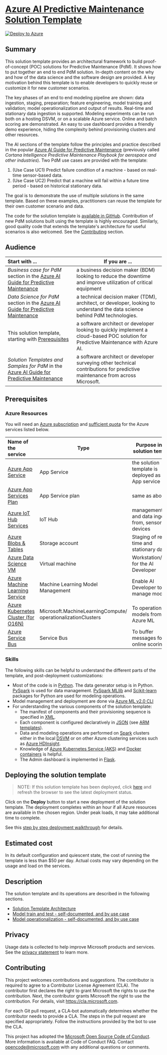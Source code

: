 # [Azure AI Predictive Maintenance Solution Template](https://github.com/Azure/AI-PredictiveMaintenance)

[![Deploy to Azure](https://raw.githubusercontent.com/Azure/Azure-CortanaIntelligence-SolutionAuthoringWorkspace/master/docs/images/DeployToAzure.PNG)](https://quickstart.azure.ai/Deployments/new/ai-predictivemaintenance)

## Summary

This solution template provides an architectural framework to build proof-of-concept (POC) solutions for Predictive Maintenance (PdM). It shows how to put together an end to end PdM solution. In-depth content on the why and how of the data science and the software design are provided. A key motivation behind this template is to enable developers to quickly reuse or customize it for new customer scenarios.

The key phases of an end to end modeling pipeline are shown: data  ingestion, staging, preparation; feature engineering, model training and validation; model operationalization and output of results. Real-time and stationary data ingestion is supported. Modeling experiments can be run both on a hosting DSVM, or on a scalable Azure service. Online and batch scoring are demonstrated. An easy to use dashboard provides a friendly demo experience, hiding the complexity behind provisioning clusters and other resources.

The AI sections of the template follow the principles and practice described in the popular [Azure AI Guide for Predictive Maintenance](https://docs.microsoft.com/en-us/azure/machine-learning/team-data-science-process/cortana-analytics-playbook-predictive-maintenance) (previously called _Cortana Intelligence Predictive Maintenance Playbook for aerospace and other industries_). Two PdM use cases are provided with the template:
1. (Use Case UC1) Predict failure condition of a machine - based on real-time sensor-based data.
2. (Use Case UC2) Predict that a machine will fail within a future time period - based on historical stationary data.

The goal is to demonstrate the use of multiple solutions in the same template. Based on these examples, practitioners can reuse the template for their own customer scenario and data.

The code for the solution template is [available in GitHub](http://github.com/azure/AI-PredictiveMaintenance). Contribution of new PdM solutions built using the template is highly encouraged. Similarly, good quality code that extends the template's architecture for useful scenarios is also welcomed. See the [Contributing](#Contributing) section.

## Audience

| Start with ... | If you are ... |
|:---------------|----------------|
| _Business case for PdM_ section in the [Azure AI Guide for Predictive Maintenance](https://docs.microsoft.com/en-us/azure/machine-learning/team-data-science-process/cortana-analytics-playbook-predictive-maintenance) | a business decision maker (BDM) looking to reduce the downtime and improve utilization of critical equipment |
| _Data Science for PdM_ section in the [Azure AI Guide for Predictive Maintenance](https://docs.microsoft.com/en-us/azure/machine-learning/team-data-science-process/cortana-analytics-playbook-predictive-maintenance) | a technical decision maker (TDM), architect, or developer, looking to understand the data science behind PdM technologies. |
| This solution template, starting with [Prerequisites](#Prerequisites) | a software architect or developer looking to quickly implement a cloud-based POC solution for Predictive Maintenance with Azure AI. |
| _Solution Templates and Samples for PdM_ in the [Azure AI Guide for Predictive Maintenance](https://docs.microsoft.com/en-us/azure/machine-learning/team-data-science-process/cortana-analytics-playbook-predictive-maintenance) | a software architect or developer surveying other technical contributions for predictive maintenance from across Microsoft.

## Prerequisites

### Azure Resources

You will need an [Azure subscription](https://azure.microsoft.com/en-us/pricing/purchase-options/) and [sufficient quota](https://blogs.msdn.microsoft.com/skeeler/2017/01/subscription-usage-and-quotas-in-the-azure-portal/) for the Azure services listed below.

| Name of the service | Type | Purpose in this solution template |
|:--------------------|------|---------|
|[Azure App Service](https://azure.microsoft.com/en-us/services/app-service/) | App Service | the solution template is deployed as an App service |
|[Azure App Services Plan](https://docs.microsoft.com/en-us/azure/app-service/azure-web-sites-web-hosting-plans-in-depth-overview) | App Service plan | same as above |
|[Azure IoT Hub Services](https://docs.microsoft.com/en-us/azure/iot-hub/iot-hub-what-is-iot-hub) | IoT Hub | management of, and data ingestion from, sensor devices |
|[Azure Blobs & Tables](https://docs.microsoft.com/en-us/azure/storage/common/storage-introduction) | Storage account | Staging of real-time and stationary data |
|[Azure Data Science VM](https://azure.microsoft.com/en-us/services/virtual-machines/data-science-virtual-machines/) | Virtual machine | Workstation/space for the AI Developer |
|[Azure Machine Learning Service](https://docs.microsoft.com/en-us/azure/machine-learning/service/) | Machine Learning Model Management | Enable AI Developer to manage models |
|[Azure Kubernetes Cluster (for O16N)](https://docs.microsoft.com/en-us/azure/aks/intro-kubernetes) | Microsoft.MachineLearningCompute/ operationalizationClusters | To operationalize models from Azure ML |
|[Azure Service Bus](https://docs.microsoft.com/en-us/azure/service-bus-messaging/service-bus-fundamentals-hybrid-solutions) | Service Bus | To buffer messages for online scoring |

### Skills
The following skills can be helpful to understand the different parts of the template, and post-deployment customizations:

- Most of the code is in [Python](https://www.python.org/). The data generator setup is in Python. [PySpark](https://spark.apache.org/docs/0.9.0/python-programming-guide.html) is used for data management. [PySpark MLlib](http://spark.apache.org/docs/2.0.0/api/python/pyspark.mllib.html) and [Scikit-learn](http://scikit-learn.org/stable/) packages for Python are used for modeling operations.
- Model management and deployment are done via [Azure ML v2.0 CLI](https://docs.microsoft.com/en-us/azure/machine-learning/desktop-workbench/model-management-cli-reference)
- For understanding the various components of the solution template:
  - The manifest of components and their provisioning sequence is specified in [XML](https://www.w3schools.com/xml/default.asp).
  - Each component is configured declaratively in [JSON](https://www.json.org/) (see [ARM templates](https://www.red-gate.com/simple-talk/cloud/infrastructure-as-a-service/azure-resource-manager-arm-templates/)).
  - Data and modeling operations are performed on [Spark](http://spark.apache.org/) clusters either in the local [DSVM](https://azure.microsoft.com/en-us/services/virtual-machines/data-science-virtual-machines/) or on other Azure clustering services such as [Azure HDInsight](https://azure.microsoft.com/en-us/services/hdinsight/).
  - Knowledge of [Azure Kubernetes Service (AKS)](https://docs.microsoft.com/en-us/azure/aks/intro-kubernetes) and [Docker containers](https://www.docker.com/what-container) is helpful.
  - The Admin dashboard is implemented in [Flask](http://flask.pocoo.org/).

## Deploying the solution template

> NOTE: If this solution template has been deployed, click [here](https://quickstart.azure.ai/Deployments) and refresh the browser to see the latest deployment status.

Click on the **Deploy** button to start a new deployment of the solution template. The deployment completes within an hour if all Azure resources are available in the chosen region. Under peak loads, it may take additional time to complete.

See this [step by step deployment walkthrough](https://github.com/Azure/AI-PredictiveMaintenance/blob/master/docs/Deployment.md) for details.

## Estimated cost
In its default configuration and quiescent state, the cost of running the template is less than $50 per day. Actual costs may vary depending on the usage and load on the services.

## Description
The solution template and its operations are described in the following sections.

- [Solution Template Architecture](https://github.com/Azure/AI-PredictiveMaintenance/blob/master/docs/Architecture.md)
- [Model train and test - self-documented, and by use case](https://github.com/Azure/AI-PredictiveMaintenance/blob/master/docs/Model-Train-Test.md)
- [Model operationalization - self-documented, and by use case](https://github.com/Azure/AI-PredictiveMaintenance/blob/master/docs/Model-Operationalize.md)

## Privacy
Usage data is collected to help improve Microsoft products and services. See the [privacy statement](https://privacy.microsoft.com/en-us/privacystatement) to learn more.

## Contributing
This project welcomes contributions and suggestions. The contributor is required to agree to a Contributor License Agreement (CLA). The contributor first declares the right to grant Microsoft the rights to use the contribution. Next, the contributor grants Microsoft the right to use the contribution. For details, visit https://cla.microsoft.com.

For each Git pull request, a CLA-bot automatically determines whether the contributor needs to provide a CLA. The steps in the pull request are specified appropriately. Follow the instructions provided by the bot to use the CLA.
 
This project has adopted the [Microsoft Open Source Code of Conduct](https://opensource.microsoft.com/codeofconduct/). More information is available at Code of Conduct FAQ. Contact opencode@microsoft.com with any additional questions or comments.